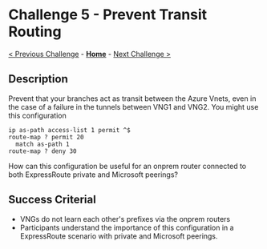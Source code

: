 # Challenge 5 - Prevent Transit Routing

[< Previous Challenge](./04-filtering.md) - **[Home](../README.md)** - [Next Challenge >](./06-communities.md)

## Description

Prevent that your branches act as transit between the Azure Vnets, even in the case of a failure in the tunnels between VNG1 and VNG2. You might use this configuration

```
ip as-path access-list 1 permit ^$
route-map ? permit 20
  match as-path 1
route-map ? deny 30
```

How can this configuration be useful for an onprem router connected to both ExpressRoute private and Microsoft peerings?

## Success Criterial

- VNGs do not learn each other's prefixes via the onprem routers
- Participants understand the importance of this configuration in a ExpressRoute scenario with private and Microsoft peerings.
